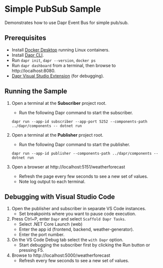 # Simple PubSub Sample

Demonstrates how to use Dapr Event Bus for simple pub/sub.

## Prerequisites
- Install [Docker Desktop](https://www.docker.com/products/docker-desktop) running Linux containers.
- Install [Dapr CLI](https://docs.dapr.io/getting-started/install-dapr-cli/).
- Run `dapr init`, `dapr --version`, `docker ps`
- Run `dapr dashboard` from a terminal, then browse to http://localhost:8080.
- [Dapr Visual Studio Extension](https://github.com/microsoft/vscode-dapr) (for debugging).

## Running the Sample

1. Open a terminal at the **Subscriber** project root.
   - Run the following Dapr command to start the subscriber.

    ```
    dapr run --app-id subscriber --app-port 5252 --components-path ../dapr/components -- dotnet run
    ```

2. Open a terminal at the **Publisher** project root.
   - Run the following Dapr command to start the publisher.

    ```
    dapr run --app-id publisher --components-path ../dapr/components -- dotnet run
    ```

3. Open a browser at http://localhost:5151/weatherforecast
   - Refresh the page every few seconds to see a new set of values.
   - Note log output to each terminal.

## Debugging with Visual Studio Code

1. Open the publisher and subscriber in separate VS Code instances.
   - Set breakpoints where you want to pause code execution.
2. Press Ctrl+P, enter `Dapr` and select `Scaffold Dapr Tasks`.
   - Select .NET Core Launch (web)
   - Enter the app id (frontend, backend, weather-generator).
   - Enter the port number.
3. On the VS Code Debug tab select the `with Dapr` option.
   - Start debugging the subscriber first by  clicking the Run button or pressing F5.
4. Browse to http://localhost:5000/weatherforecast
   - Refresh every few seconds to see a new set of values.